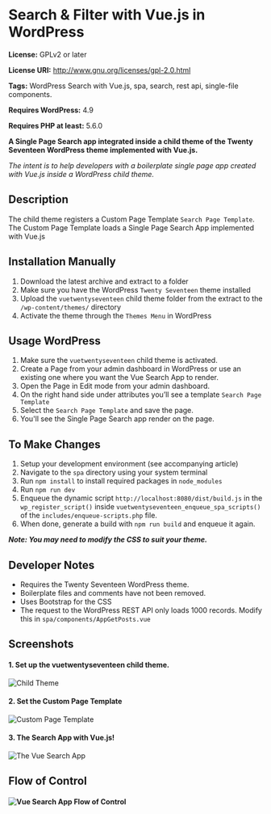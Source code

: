 # Search & Filter with Vue.js in WordPress

**License:** GPLv2 or later

**License URI:** http://www.gnu.org/licenses/gpl-2.0.html

**Tags:** WordPress Search with Vue.js, spa, search, rest api, single-file components.

**Requires WordPress:** 4.9

**Requires PHP at least:** 5.6.0

**A Single Page Search app integrated inside a child theme of the Twenty Seventeen WordPress theme implemented with Vue.js.**

_The intent is to help developers with a boilerplate single page app created with Vue.js inside a WordPress child theme._

## Description

The child theme registers a Custom Page Template `Search Page Template`.
The Custom Page Template loads a Single Page Search App implemented with Vue.js

## Installation Manually

1.  Download the latest archive and extract to a folder
2.  Make sure you have the WordPress `Twenty Seventeen` theme installed
3.  Upload the `vuetwentyseventeen` child theme folder from the extract to the `/wp-content/themes/` directory
4.  Activate the theme through the `Themes Menu` in WordPress

## Usage WordPress

1.  Make sure the `vuetwentyseventeen` child theme is activated.
2.  Create a Page from your admin dashboard in WordPress or use an existing one where you want the Vue Search App to render.
3.  Open the Page in Edit mode from your admin dashboard.
4.  On the right hand side under attributes you’ll see a template `Search Page Template`
5.  Select the `Search Page Template` and save the page.
6.  You'll see the Single Page Search app render on the page.

## To Make Changes

1.  Setup your development environment (see accompanying article)
2.  Navigate to the `spa` directory using your system terminal
3.  Run `npm install` to install required packages in `node_modules`
4.  Run `npm run dev`
5.  Enqueue the dynamic script `http://localhost:8080/dist/build.js` in the `wp_register_script()` inside `vuetwentyseventeen_enqueue_spa_scripts()` of the `includes/enqueue-scripts.php` file.
6.  When done, generate a build with `npm run build` and enqueue it again.

**_Note: You may need to modify the CSS to suit your theme._**

## Developer Notes

* Requires the Twenty Seventeen WordPress theme.
* Boilerplate files and comments have not been removed.
* Uses Bootstrap for the CSS
* The request to the WordPress REST API only loads 1000 records. Modify this in `spa/components/AppGetPosts.vue`

## Screenshots

#### 1. Set up the vuetwentyseventeen child theme.

![Child Theme](https://www.nuancedesignstudio.in/nds.in/wp-content/uploads/2018/06/activate-child-theme.png "Set up the vuetwentyseventeen child theme")

#### 2. Set the Custom Page Template

![Custom Page Template](https://www.nuancedesignstudio.in/nds.in/wp-content/uploads/2018/06/cpt-for-vue-search-app.png "Access Custom Page Template on Edit Page screen in the Dashboard")

#### 3. The Search App with Vue.js!

![The Vue Search App](https://www.nuancedesignstudio.in/nds.in/wp-content/uploads/2018/06/vue-search-app-wordpress.png "The Search App with Vue.js")

## Flow of Control

#### ![Vue Search App Flow of Control](https://www.nuancedesignstudio.in/nds.in/wp-content/uploads/2018/06/internal-strucutre-vue-search-spa.png "Search App Flow of Control")
